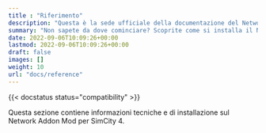 ```yaml
---
title : "Riferimento"
description: "Questa è la sede ufficiale della documentazione del Network Addon Mod."
summary: "Non sapete da dove cominciare? Scoprite come si installa il Network Addon Mod, le domande più frequenti, la sua storia e le persone che lo hanno realizzato."
date: 2022-09-06T10:09:26+00:00
lastmod: 2022-09-06T10:09:26+00:00
draft: false
images: []
weight: 10
url: "docs/reference"
---
```


{{< docstatus status="compatibility" >}}

Questa sezione contiene informazioni tecniche e di installazione sul Network Addon Mod per SimCity 4.
